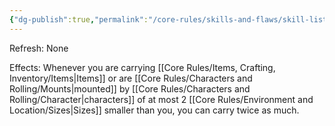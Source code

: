 ```yaml
---
{"dg-publish":true,"permalink":"/core-rules/skills-and-flaws/skill-list/might/rank-4/beast-of-burden/"}
---
```


Refresh: None

Effects:
Whenever you are carrying [[Core Rules/Items, Crafting, Inventory/Items\|Items]] or are [[Core Rules/Characters and Rolling/Mounts\|mounted]] by [[Core Rules/Characters and Rolling/Character\|characters]] of at most 2 [[Core Rules/Environment and Location/Sizes\|Sizes]] smaller than you, you can carry twice as much.

